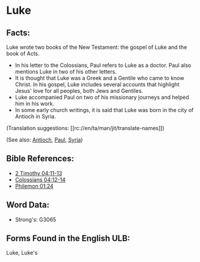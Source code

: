 # Luke

## Facts:

Luke wrote two books of the New Testament: the gospel of Luke and the book of Acts.

* In his letter to the Colossians, Paul refers to Luke as a doctor. Paul also mentions Luke in two of his other letters.
* It is thought that Luke was a Greek and a Gentile who came to know Christ. In his gospel, Luke includes several accounts that highlight Jesus' love for all peoples, both Jews and Gentiles.
* Luke accompanied Paul on two of his missionary journeys and helped him in his work.
* In some early church writings, it is said that Luke was born in the city of Antioch in Syria.

(Translation suggestions: [[rc://en/ta/man/jit/translate-names]])

(See also: [Antioch](../names/antioch.md), [Paul](../names/paul.md), [Syria](../names/syria.md))

## Bible References:

* [2 Timothy 04:11-13](rc://en/tn/help/2ti/04/11)
* [Colossians 04:12-14](rc://en/tn/help/col/04/12)
* [Philemon 01:24](rc://en/tn/help/phm/01/24)

## Word Data:

* Strong's: G3065

## Forms Found in the English ULB:

Luke, Luke's
